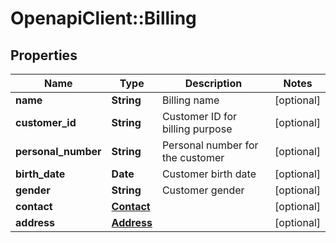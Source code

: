# OpenapiClient::Billing

## Properties
Name | Type | Description | Notes
------------ | ------------- | ------------- | -------------
**name** | **String** | Billing name | [optional] 
**customer_id** | **String** | Customer ID for billing purpose | [optional] 
**personal_number** | **String** | Personal number for the customer | [optional] 
**birth_date** | **Date** | Customer birth date | [optional] 
**gender** | **String** | Customer gender | [optional] 
**contact** | [**Contact**](Contact.md) |  | [optional] 
**address** | [**Address**](Address.md) |  | [optional] 


